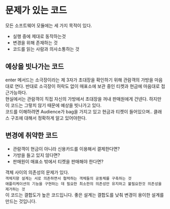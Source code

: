 # 문제가 있는 코드
모든 소프트웨어 모듈에는 세 가지 목적이 있다.  
- 실행 중에 제대로 동작하는것
- 변경을 위해 존재하는 것
- 코드를 읽는 사람과 의사소통하는 것  

## 예상을 빗나가는 코드
enter 메서드는 소극장이라는 제 3자가 초대장을 확인하기 위해 관람객의 가방을 마음대로 연다. 반대로 소극장이 허락도 없이 매표소에 보관 중인 티켓과 현금에 마음대로 접근가능하다.  
현실에서는 관람객이 직접 자신의 가방에서 초대장을 꺼내 판매원에게 건넨다. 하지만 이 코드는 그렇치 않기 때문에 예상을 빗나가고 있다.  
코드를 이해하려면 Audience가 bag을 가지고 있고 현금과 티켓이 들어있으며.. 클래스 구조에 대해서 정확하게 알고 있어야한다.  

## 변경에 취약한 코드
- 관람객이 현금이 아니라 신용카드를 이용해서 결제한다면?  
- 가방을 들고 있지 않다면?  
- 판매원이 매표소 밖에서 티켓을 판매해야 한다면?  

객체 사이의 의존성의 문제가 있다.  
`객체지향 설계는 서로 의존하면서 협력하는 객체들의 공동체를 구축하는 것`  
`애플리케이션의 기능을 구현하는 데 필요한 최소한의 의존성만 유지하고 불필요한것 의존성을 제거하는 것`  
이 코드는 결합도가 높은 코드입니다. 좋은 설계는 결합도를 낮춰 변경이 용이한 설계를 만드는 것입니다.